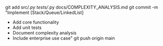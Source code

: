 git add src/*.py tests/*.py docs/COMPLEXITY_ANALYSIS.md
git commit -m "Implement [Stack/Queue/LinkedList]

- Add core functionality
- Add unit tests
- Document complexity analysis
- Include enterprise use case"
git push origin main
